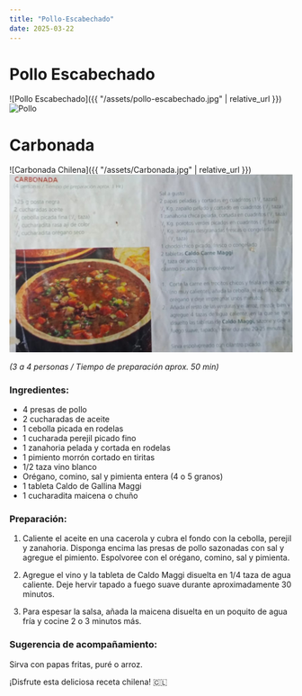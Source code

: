 ```yaml
---
title: "Pollo-Escabechado"
date: 2025-03-22
---
```


# Pollo Escabechado

![Pollo Escabechado]({{ "/assets/pollo-escabechado.jpg" | relative_url }})
![Pollo](/assets/pollo-escabechado.jpg)

# Carbonada
![Carbonada Chilena]({{ "/assets/Carbonada.jpg" | relative_url }})
![Carbonada](/assets/Carbonada.jpg)


*(3 a 4 personas / Tiempo de preparación aprox. 50 min)*

### Ingredientes:

- 4 presas de pollo
- 2 cucharadas de aceite
- 1 cebolla picada en rodelas
- 1 cucharada perejil picado fino
- 1 zanahoria pelada y cortada en rodelas
- 1 pimiento morrón cortado en tiritas
- 1/2 taza vino blanco
- Orégano, comino, sal y pimienta entera (4 o 5 granos)
- 1 tableta Caldo de Gallina Maggi
- 1 cucharadita maicena o chuño

### Preparación:

1. Caliente el aceite en una cacerola y cubra el fondo con la cebolla, perejil y zanahoria. Disponga encima las presas de pollo sazonadas con sal y agregue el pimiento. Espolvoree con el orégano, comino, sal y pimienta.

2. Agregue el vino y la tableta de Caldo Maggi disuelta en 1/4 taza de agua caliente. Deje hervir tapado a fuego suave durante aproximadamente 30 minutos.

3. Para espesar la salsa, añada la maicena disuelta en un poquito de agua fría y cocine 2 o 3 minutos más.

### Sugerencia de acompañamiento:

Sirva con papas fritas, puré o arroz.

¡Disfrute esta deliciosa receta chilena! 🇨🇱
